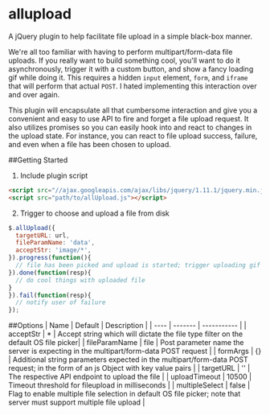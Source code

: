 # allupload
A jQuery plugin to help facilitate file upload in a simple black-box manner.

We're all too familiar with having to perform multipart/form-data file uploads.  If you really want to build something cool, you'll want to do it asynchronously, trigger it with a custom button, and show a fancy loading gif while doing it.  This requires a hidden `input` element, `form`, and `iframe` that will perform that actual `POST`.  I hated implementing this interaction over and over again.

This plugin will encapsulate all that cumbersome interaction and give you a convenient and easy to use API to fire and forget a file upload request.  It also utilizes promises so you can easily hook into and react to changes in the upload state.  For instance, you can react to file upload success, failure, and even when a file has been chosen to upload.

##Getting Started

1. Include plugin script
```html
<script src="//ajax.googleapis.com/ajax/libs/jquery/1.11.1/jquery.min.js"></script>
<script src="path/to/allUpload.js"></script>
```

2. Trigger to choose and upload a file from disk
```javascript
$.allUpload({
  targetURL: url,
  fileParamName: 'data',
  acceptStr: 'image/*',
}).progress(function(){
  // file has been picked and upload is started; trigger uploading gif
}).done(function(resp){
  // do cool things with uploaded file
}
}).fail(function(resp){
  // notify user of failure
});
```

##Options
| Name | Default | Description |
| ---- | ------- | ----------- |
| acceptStr | * | Accept string which will dictate the file type filter on the default OS file picker|
| fileParamName | file | Post parameter name the server is expecting in the multipart/form-data POST request |
| formArgs | {} | Additional string parameters expected in the multipart/form-data POST request; in the form of an js Object with key value pairs |
| targetURL | '' | The respective API endpoint to upload the file |
| uploadTimeout | 10500 | Timeout threshold for fileupload in milliseconds |
| multipleSelect | false | Flag to enable multiple file selection in default OS file picker; note that server must support multiple file upload |